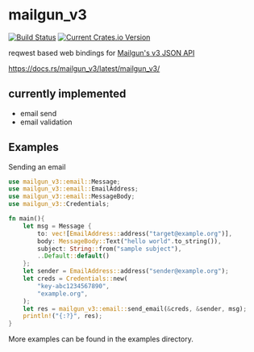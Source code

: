 # mailgun_v3

[![Build Status](https://travis-ci.org/otterandrye/mailgun_v3.svg?branch=master)](https://travis-ci.org/otterandrye/mailgun_v3)
[![Current Crates.io Version](https://img.shields.io/crates/v/mailgun_v3.svg)](https://crates.io/crates/mailgun_v3)

reqwest based web bindings for [Mailgun's v3 JSON API](https://documentation.mailgun.com/en/latest/api_reference.html)

https://docs.rs/mailgun_v3/latest/mailgun_v3/

## currently implemented

  - email send
  - email validation

## Examples

Sending an email

```rust
use mailgun_v3::email::Message;
use mailgun_v3::email::EmailAddress;
use mailgun_v3::email::MessageBody;
use mailgun_v3::Credentials;

fn main(){
    let msg = Message {
        to: vec![EmailAddress::address("target@example.org")],
        body: MessageBody::Text("hello world".to_string()),
        subject: String::from("sample subject"),
        ..Default::default()
    };
    let sender = EmailAddress::address("sender@example.org");
    let creds = Credentials::new(
        "key-abc1234567890",
        "example.org",
    );
    let res = mailgun_v3::email::send_email(&creds, &sender, msg);
    println!("{:?}", res);
}
```

More examples can be found in the examples directory.